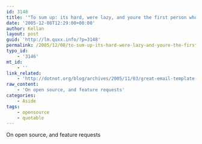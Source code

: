 ```yaml
---
id: 3148
title: '"To sum up: its hard, were lazy, and youre the first person whos asked for it"'
date: '2005-12-08T12:29:00+00:00'
author: Kellan
layout: post
guid: 'http://lm.quxx.info/?p=3148'
permalink: /2005/12/08/to-sum-up-its-hard-were-lazy-and-youre-the-first-person-whos-asked-for-it/
typo_id:
    - '3146'
mt_id:
    - ''
link_related:
    - 'http://dotnot.org/blog/archives/2005/11/03/great-email-template-for-feature-request-responses/'
raw_content:
    - 'On open source, and feature requests'
categories:
    - Aside
tags:
    - opensource
    - quotable
---
```


On open source, and feature requests